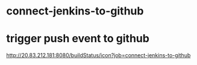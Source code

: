 # connect-jenkins-to-github
# trigger push event to github

http://20.83.212.181:8080/buildStatus/icon?job=connect-jenkins-to-github
